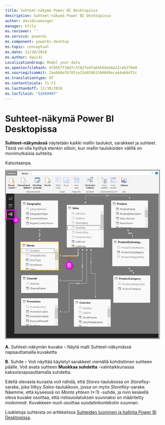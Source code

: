 ```yaml
---
title: Suhteet-näkymä Power BI Desktopissa
description: Suhteet-näkymä Power BI Desktopissa
author: davidiseminger
manager: kfile
ms.reviewer: ''
ms.service: powerbi
ms.component: powerbi-desktop
ms.topic: conceptual
ms.date: 11/28/2018
ms.author: davidi
LocalizationGroup: Model your data
ms.openlocfilehash: 6f855ff38d7c3f82fe4fa0456deb8a22ce6379e0
ms.sourcegitcommit: 2ae660a7b70fce23eb58b159d049eca44a664f2c
ms.translationtype: HT
ms.contentlocale: fi-FI
ms.lasthandoff: 11/30/2018
ms.locfileid: "52669907"
---
```

# <a name="relationship-view-in-power-bi-desktop"></a>Suhteet-näkymä Power BI Desktopissa
**Suhteet-näkymässä** näytetään kaikki mallin taulukot, sarakkeet ja suhteet. Tästä voi olla hyötyä etenkin silloin, kun mallin taulukoiden välillä on monimutkaisia suhteita.

Katsotaanpa.

![](media/desktop-relationship-view/relationshipview_fullscreen.png)

**A.**  Suhteet-näkymän kuvake – Näytä malli Suhteet-näkymässä napsauttamalla kuvaketta

**B.** Suhde – Voit näyttää käytetyt sarakkeet viemällä kohdistimen suhteen päälle. Voit avata suhteen **Muokkaa suhdetta** -valintaikkunassa kaksoisnapsauttamalla suhdetta. 

Edellä olevasta kuvasta voit nähdä, että *Stores*-taulukossa on *StoreKey*-sarake, joka liittyy *Sales*-taulukkoon, jossa on myös *StoreKey*-sarake. Näemme, että kyseessä on *Monta yhteen* (\*:1) -suhde, ja rivin keskellä oleva kuvake osoittaa, että ristisuodatuksen suunnaksi on määritetty *molemmat*. Kuvakkeen nuoli osoittaa suodatinkontekstin suunnan.

Lisätietoja suhteista on artikkelissa [Suhteiden luominen ja hallinta Power BI Desktopissa](desktop-create-and-manage-relationships.md).

